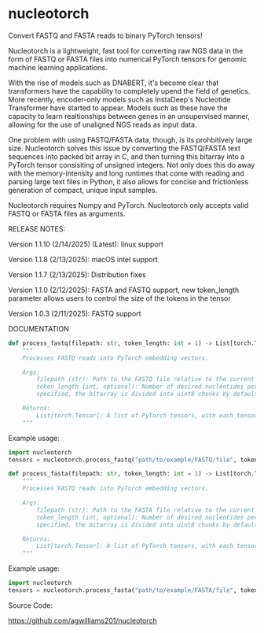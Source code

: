 # nucleotorch
Convert FASTQ and FASTA reads to binary PyTorch tensors!

Nucleotorch is a lightweight, fast tool for converting raw NGS data in the form of FASTQ or FASTA files into numerical 
PyTorch tensors for genomic machine learning applications.

With the rise of models such as DNABERT, it's become clear that transformers have the capability to completely upend the 
field of genetics. More recently, encoder-only models such as InstaDeep's Nucleotide Transformer have started to appear.
Models such as these have the capacity to learn realtionships between genes in an unsupervised manner, allowing for the
use of unaligned NGS reads as input data. 

One problem with using FASTQ/FASTA data, though, is its prohbitively large size. Nucleotorch solves this issue by 
converting the FASTQ/FASTA text sequences into packed bit array in C, and then turning this bitarray into a PyTorch 
tensor consisiting of unsigned integers. Not only does this do away with the memory-intensity and long runtimes that 
come with reading and parsing large text files in Python, it also allows for concise and frictionless generation of 
compact, unique input samples.

Nucleotorch requires Numpy and PyTorch. Nucleotorch only accepts valid FASTQ or FASTA files as arguments.

RELEASE NOTES:

Version 1.1.10 (2/14/2025) (Latest): linux support

Version 1.1.8 (2/13/2025): macOS intel support

Version 1.1.7 (2/13/2025): Distribution fixes

Version 1.1.0 (2/12/2025): FASTA and FASTQ support, new token_length parameter allows users to control the size
of the tokens in the tensor

Version 1.0.3 (2/11/2025): FASTQ support

DOCUMENTATION

```python
def process_fastq(filepath: str, token_length: int = 1) -> List[torch.Tensor]:
    """
    Processes FASTQ reads into PyTorch embedding vectors.

    Args:
        filepath (str): Path to the FASTQ file relative to the current working directory.
        token_length (int, optional): Number of desired nucleotides per token (ie, entry in the tensor). If not 
        specified, the bitarray is divided into uint8 chunks by default.

    Returns:
        List[torch.Tensor]: A list of PyTorch tensors, with each tensor being composed of uints (type of uint depends on token_length).
    """
```

Example usage:

```python
import nucleotorch
tensors = nucleotorch.process_fastq("path/to/example/FASTQ/file", token_length=6)
```

```python
def process_fasta(filepath: str, token_length: int = 1) -> List[torch.Tensor]:
    """
    Processes FASTQ reads into PyTorch embedding vectors.

    Args:
        filepath (str): Path to the FASTA file relative to the current working directory.
        token_length (int, optional): Number of desired nucleotides per token (ie, entry in the tensor). If not 
        specified, the bitarray is divided into uint8 chunks by default.

    Returns:
        List[torch.Tensor]: A list of PyTorch tensors, with each tensor being composed of uints (type of uint depends on token_length).
    """
```

Example usage:

```python
import nucleotorch
tensors = nucleotorch.process_fasta("path/to/example/FASTA/file", token_length=6)
```

Source Code:

https://github.com/agwilliams201/nucleotorch